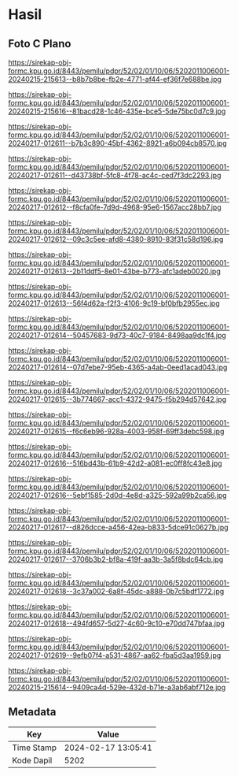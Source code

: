 # Hasil

## Foto C Plano

https://sirekap-obj-formc.kpu.go.id/8443/pemilu/pdpr/52/02/01/10/06/5202011006001-20240215-215613--b8b7b8be-fb2e-4771-af44-ef36f7e688be.jpg

https://sirekap-obj-formc.kpu.go.id/8443/pemilu/pdpr/52/02/01/10/06/5202011006001-20240215-215616--81bacd28-1c46-435e-bce5-5de75bc0d7c9.jpg

https://sirekap-obj-formc.kpu.go.id/8443/pemilu/pdpr/52/02/01/10/06/5202011006001-20240217-012611--b7b3c890-45bf-4362-8921-a6b094cb8570.jpg

https://sirekap-obj-formc.kpu.go.id/8443/pemilu/pdpr/52/02/01/10/06/5202011006001-20240217-012611--d43738bf-5fc8-4f78-ac4c-ced7f3dc2293.jpg

https://sirekap-obj-formc.kpu.go.id/8443/pemilu/pdpr/52/02/01/10/06/5202011006001-20240217-012612--f8cfa0fe-7d9d-4968-95e6-1567acc28bb7.jpg

https://sirekap-obj-formc.kpu.go.id/8443/pemilu/pdpr/52/02/01/10/06/5202011006001-20240217-012612--09c3c5ee-afd8-4380-8910-83f31c58d196.jpg

https://sirekap-obj-formc.kpu.go.id/8443/pemilu/pdpr/52/02/01/10/06/5202011006001-20240217-012613--2b11ddf5-8e01-43be-b773-afc1adeb0020.jpg

https://sirekap-obj-formc.kpu.go.id/8443/pemilu/pdpr/52/02/01/10/06/5202011006001-20240217-012613--56f4d62a-f2f3-4106-9c19-bf0bfb2955ec.jpg

https://sirekap-obj-formc.kpu.go.id/8443/pemilu/pdpr/52/02/01/10/06/5202011006001-20240217-012614--50457683-9d73-40c7-9184-8498aa9dc1f4.jpg

https://sirekap-obj-formc.kpu.go.id/8443/pemilu/pdpr/52/02/01/10/06/5202011006001-20240217-012614--07d7ebe7-95eb-4365-a4ab-0eed1acad043.jpg

https://sirekap-obj-formc.kpu.go.id/8443/pemilu/pdpr/52/02/01/10/06/5202011006001-20240217-012615--3b774667-acc1-4372-9475-f5b294d57642.jpg

https://sirekap-obj-formc.kpu.go.id/8443/pemilu/pdpr/52/02/01/10/06/5202011006001-20240217-012615--f6c6eb96-928a-4003-958f-69ff3debc598.jpg

https://sirekap-obj-formc.kpu.go.id/8443/pemilu/pdpr/52/02/01/10/06/5202011006001-20240217-012616--516bd43b-61b9-42d2-a081-ec0ff8fc43e8.jpg

https://sirekap-obj-formc.kpu.go.id/8443/pemilu/pdpr/52/02/01/10/06/5202011006001-20240217-012616--5ebf1585-2d0d-4e8d-a325-592a99b2ca56.jpg

https://sirekap-obj-formc.kpu.go.id/8443/pemilu/pdpr/52/02/01/10/06/5202011006001-20240217-012617--d826dcce-a456-42ea-b833-5dce91c0627b.jpg

https://sirekap-obj-formc.kpu.go.id/8443/pemilu/pdpr/52/02/01/10/06/5202011006001-20240217-012617--3706b3b2-bf8a-419f-aa3b-3a5f8bdc64cb.jpg

https://sirekap-obj-formc.kpu.go.id/8443/pemilu/pdpr/52/02/01/10/06/5202011006001-20240217-012618--3c37a002-6a8f-45dc-a888-0b7c5bdf1772.jpg

https://sirekap-obj-formc.kpu.go.id/8443/pemilu/pdpr/52/02/01/10/06/5202011006001-20240217-012618--494fd657-5d27-4c60-9c10-e70dd747bfaa.jpg

https://sirekap-obj-formc.kpu.go.id/8443/pemilu/pdpr/52/02/01/10/06/5202011006001-20240217-012619--9efb07f4-a531-4867-aa62-fba5d3aa1959.jpg

https://sirekap-obj-formc.kpu.go.id/8443/pemilu/pdpr/52/02/01/10/06/5202011006001-20240215-215614--9409ca4d-529e-432d-b71e-a3ab6abf712e.jpg


## Metadata

| Key        | Value               |
| ---------- | ------------------- |
| Time Stamp | 2024-02-17 13:05:41 |
| Kode Dapil | 5202                |




